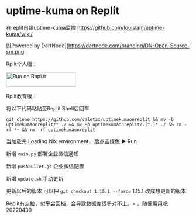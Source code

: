 # uptime-kuma on Replit
在replit自建uptime-kuma监控
https://github.com/louislam/uptime-kuma/wiki/

[![Powered by DartNode](https://dartnode.com/branding/DN-Open-Source-sm.png

Rplit个人版：

<a href="https://repl.it/github/valetzx/uptimekumaonreplit">
  <img alt="Run on Repl.it" src="https://repl.it/badge/github/valetzx/uptimekumaonreplit" style="height: 40px; width: 190px;" />
</a>

Rplit教育版：

将以下代码粘贴至Replit Shell后回车

`git clone https://github.com/valetzx/uptimekumaonreplit && mv -b uptimekumaonreplit/* ./ && mv -b uptimekumaonreplit/.[^.]* ./ && rm -rf *~ && rm -rf uptimekumaonreplit`

当加载完 Loading Nix environment... 后点击绿色 ▶ Run

新增 `main.py` 部署企业微信通知

新增 `pushbullet.js` 企业微信配置

新增 `update.sh` 手动更新 

更新以后的版本 可以把 `git checkout 1.15.1 --force` 1.15.1 改成想更新的版本

Replit有点拉，似乎会回档，会导致数据库很多对不上。= 。随便用用吧20220430
